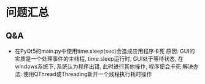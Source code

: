 # 问题汇总
## Q&A

* 在PyQt5的main.py中使用time.sleep(sec)会造成应用程序卡死
  原因: GUI的实质是一个处理事件的主线程, time.sleep运行时, GUI处于等待状态, 在windows系统下, 系统认为程序出错, 此时进行其他操作, 程序便会卡死
  解决办法: 使用QThread或Threading新开一个线程执行耗时操作